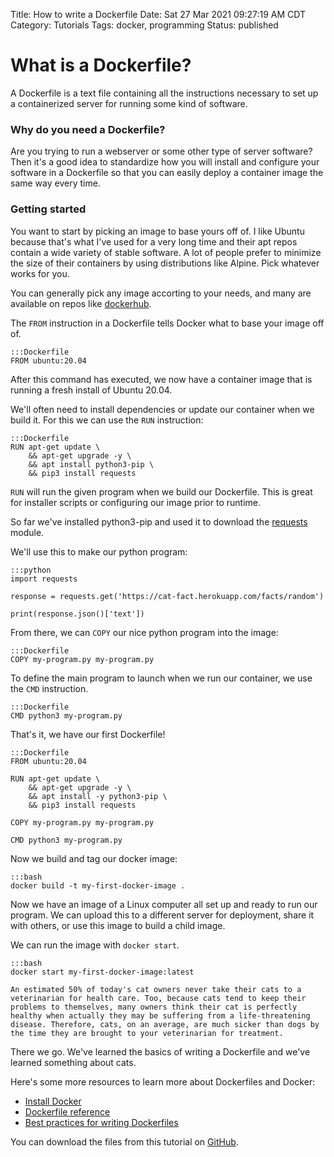 Title: How to write a Dockerfile
Date: Sat 27 Mar 2021 09:27:19 AM CDT
Category: Tutorials
Tags: docker, programming
Status: published

# What is a Dockerfile?

A Dockerfile is a text file containing all the instructions necessary to set up a containerized server for running some kind of software.

### Why do you need a Dockerfile?

Are you trying to run a webserver or some other type of server software? Then it's a good idea to standardize how you will install and configure your software in a Dockerfile so that you can easily deploy a container image the same way every time.

### Getting started

You want to start by picking an image to base yours off of. I like Ubuntu because that's what I've used for a very long time and their apt repos contain a wide variety of stable software. A lot of people prefer to minimize the size of their containers by using distributions like Alpine. Pick whatever works for you.

You can generally pick any image accorting to your needs, and many are available on repos like [dockerhub](https://hub.docker.com/search?q=&type=image). 

The `FROM` instruction in a Dockerfile tells Docker what to base your image off of. 

```
:::Dockerfile
FROM ubuntu:20.04
```

After this command has executed, we now have a container image that is running a fresh install of Ubuntu 20.04.

We'll often need to install dependencies or update our container when we build it. For this we can use the `RUN` instruction:

```
:::Dockerfile
RUN apt-get update \
    && apt-get upgrade -y \
    && apt install python3-pip \
    && pip3 install requests
```

`RUN` will run the given program when we build our Dockerfile. This is great for installer scripts or configuring our image prior to runtime. 

So far we've installed python3-pip and used it to download the [requests](https://2.python-requests.org/en/master/) module.

We'll use this to make our python program:

```
:::python
import requests

response = requests.get('https://cat-fact.herokuapp.com/facts/random')

print(response.json()['text'])
```

From there, we can `COPY` our nice python program into the image:

```
:::Dockerfile
COPY my-program.py my-program.py
```

To define the main program to launch when we run our container, we use the `CMD` instruction.

```
:::Dockerfile
CMD python3 my-program.py
```

That's it, we have our first Dockerfile!

```
:::Dockerfile
FROM ubuntu:20.04

RUN apt-get update \
    && apt-get upgrade -y \
    && apt install -y python3-pip \
    && pip3 install requests

COPY my-program.py my-program.py

CMD python3 my-program.py
```

Now we build and tag our docker image:
```
:::bash
docker build -t my-first-docker-image .
```

Now we have an image of a Linux computer all set up and ready to run our program. We can upload this to a different server for deployment, share it with others, or use this image to build a child image.

We can run the image with `docker start`.

```
:::bash
docker start my-first-docker-image:latest

An estimated 50% of today's cat owners never take their cats to a veterinarian for health care. Too, because cats tend to keep their problems to themselves, many owners think their cat is perfectly healthy when actually they may be suffering from a life-threatening disease. Therefore, cats, on an average, are much sicker than dogs by the time they are brought to your veterinarian for treatment.
```

There we go. We've learned the basics of writing a Dockerfile and we've learned something about cats.

Here's some more resources to learn more about Dockerfiles and Docker:

* [Install Docker](https://docs.docker.com/get-docker/)
* [Dockerfile reference](https://docs.docker.com/engine/reference/builder/)
* [Best practices for writing Dockerfiles](https://docs.docker.com/develop/develop-images/dockerfile_best-practices/)

You can download the files from this tutorial on [GitHub](https://github.com/brokenkey/my-first-dockerfile).
